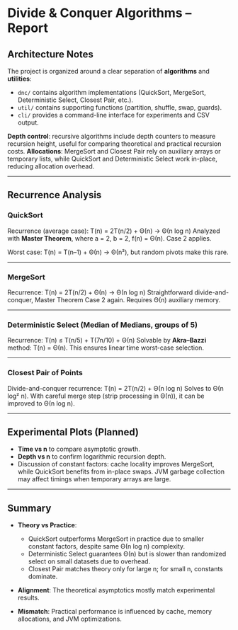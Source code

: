 # Divide & Conquer Algorithms – Report

## Architecture Notes

The project is organized around a clear separation of **algorithms** and **utilities**:

* `dnc/` contains algorithm implementations (QuickSort, MergeSort, Deterministic Select, Closest Pair, etc.).
* `util/` contains supporting functions (partition, shuffle, swap, guards).
* `cli/` provides a command-line interface for experiments and CSV output.

**Depth control**: recursive algorithms include depth counters to measure recursion height, useful for comparing theoretical and practical recursion costs.
**Allocations**: MergeSort and Closest Pair rely on auxiliary arrays or temporary lists, while QuickSort and Deterministic Select work in-place, reducing allocation overhead.

---

## Recurrence Analysis

### QuickSort

Recurrence (average case):
T(n) = 2T(n/2) + Θ(n) → Θ(n log n)
Analyzed with **Master Theorem**, where a = 2, b = 2, f(n) = Θ(n). Case 2 applies.

Worst case: T(n) = T(n–1) + Θ(n) → Θ(n²), but random pivots make this rare.

---

### MergeSort

Recurrence:
T(n) = 2T(n/2) + Θ(n) → Θ(n log n)
Straightforward divide-and-conquer, Master Theorem Case 2 again.
Requires Θ(n) auxiliary memory.

---

### Deterministic Select (Median of Medians, groups of 5)

Recurrence:
T(n) ≤ T(n/5) + T(7n/10) + Θ(n)
Solvable by **Akra–Bazzi** method: T(n) = Θ(n).
This ensures linear time worst-case selection.

---

### Closest Pair of Points

Divide-and-conquer recurrence:
T(n) = 2T(n/2) + Θ(n log n)
Solves to Θ(n log² n).
With careful merge step (strip processing in Θ(n)), it can be improved to Θ(n log n).

---

## Experimental Plots (Planned)

* **Time vs n** to compare asymptotic growth.
* **Depth vs n** to confirm logarithmic recursion depth.
* Discussion of constant factors: cache locality improves MergeSort, while QuickSort benefits from in-place swaps. JVM garbage collection may affect timings when temporary arrays are large.

---

## Summary

* **Theory vs Practice**:

    * QuickSort outperforms MergeSort in practice due to smaller constant factors, despite same Θ(n log n) complexity.
    * Deterministic Select guarantees Θ(n) but is slower than randomized select on small datasets due to overhead.
    * Closest Pair matches theory only for large n; for small n, constants dominate.

* **Alignment**: The theoretical asymptotics mostly match experimental results.

* **Mismatch**: Practical performance is influenced by cache, memory allocations, and JVM optimizations.
